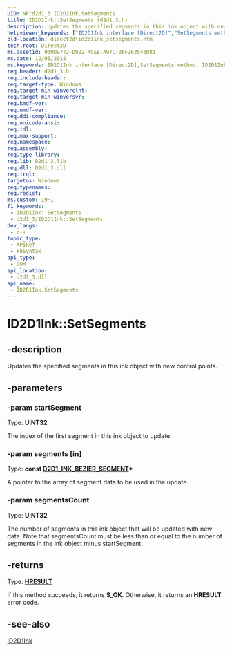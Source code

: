 ```yaml
---
UID: NF:d2d1_3.ID2D1Ink.SetSegments
title: ID2D1Ink::SetSegments (d2d1_3.h)
description: Updates the specified segments in this ink object with new control points.
helpviewer_keywords: ["ID2D1Ink interface [Direct2D]","SetSegments method","ID2D1Ink.SetSegments","ID2D1Ink::SetSegments","SetSegments","SetSegments method [Direct2D]","SetSegments method [Direct2D]","ID2D1Ink interface","d2d1_3/ID2D1Ink::SetSegments","direct2d.id2d1ink_setsegments"]
old-location: direct2d\id2d1ink_setsegments.htm
tech.root: Direct2D
ms.assetid: 930D9772-D922-4CEB-A97C-06F263543D81
ms.date: 12/05/2018
ms.keywords: ID2D1Ink interface [Direct2D],SetSegments method, ID2D1Ink.SetSegments, ID2D1Ink::SetSegments, SetSegments, SetSegments method [Direct2D], SetSegments method [Direct2D],ID2D1Ink interface, d2d1_3/ID2D1Ink::SetSegments, direct2d.id2d1ink_setsegments
req.header: d2d1_3.h
req.include-header: 
req.target-type: Windows
req.target-min-winverclnt: 
req.target-min-winversvr: 
req.kmdf-ver: 
req.umdf-ver: 
req.ddi-compliance: 
req.unicode-ansi: 
req.idl: 
req.max-support: 
req.namespace: 
req.assembly: 
req.type-library: 
req.lib: D2d1_3.lib
req.dll: D2d1_3.dll
req.irql: 
targetos: Windows
req.typenames: 
req.redist: 
ms.custom: 19H1
f1_keywords:
 - ID2D1Ink::SetSegments
 - d2d1_3/ID2D1Ink::SetSegments
dev_langs:
 - c++
topic_type:
 - APIRef
 - kbSyntax
api_type:
 - COM
api_location:
 - d2d1_3.dll
api_name:
 - ID2D1Ink.SetSegments
---
```


# ID2D1Ink::SetSegments


## -description

Updates the specified segments in this ink object with new control points.

## -parameters

### -param startSegment

Type: <b>UINT32</b>

The index of the first segment in this ink object to update.

### -param segments [in]

Type: <b>const <a href="https://docs.microsoft.com/windows/desktop/api/d2d1_3/ns-d2d1_3-d2d1_ink_bezier_segment">D2D1_INK_BEZIER_SEGMENT</a>*</b>

A pointer to the array of segment data to be used in the update.

### -param segmentsCount

Type: <b>UINT32</b>

The number of segments in this ink object that will be updated with new data. Note that segmentsCount must be less than or equal to the number of segments in the ink object minus startSegment.

## -returns

Type: <b><a href="/windows/win32/com/structure-of-com-error-codes">HRESULT</a></b>

If this method succeeds, it returns <b xmlns:loc="http://microsoft.com/wdcml/l10n">S_OK</b>. Otherwise, it returns an <b xmlns:loc="http://microsoft.com/wdcml/l10n">HRESULT</b> error code.

## -see-also

<a href="https://docs.microsoft.com/windows/desktop/api/d2d1_3/nn-d2d1_3-id2d1ink">ID2D1Ink</a>

